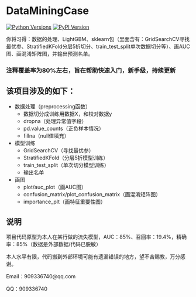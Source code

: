 # DataMiningCase
<a href="https://pypi.org/project/lightgbm" rel="nofollow"><img src="https://camo.githubusercontent.com/34244ae628b4cb096fa26305abc1304e5d1b5e33/68747470733a2f2f696d672e736869656c64732e696f2f707970692f707976657273696f6e732f6c6967687467626d2e7376673f6c6f676f3d707974686f6e266c6f676f436f6c6f723d7768697465" alt="Python Versions" data-canonical-src="https://img.shields.io/pypi/pyversions/lightgbm.svg?logo=python&amp;logoColor=white" style="max-width:100%;"></a>
<a href="https://pypi.org/project/lightgbm" rel="nofollow"><img src="https://camo.githubusercontent.com/e78e5fa3a797f79dfb9179ae5d4c34f5409d45b9/68747470733a2f2f696d672e736869656c64732e696f2f707970692f762f6c6967687467626d2e7376673f6c6f676f3d70797069266c6f676f436f6c6f723d7768697465" alt="PyPI Version" data-canonical-src="https://img.shields.io/pypi/v/lightgbm.svg?logo=pypi&amp;logoColor=white" style="max-width:100%;"></a>

你将习得：数据的处理、LightGBM、sklearn包（里面含有：GridSearchCV寻找最优参、StratifiedKFold分层5折切分、train_test_split单次数据切分等）、画AUC图、画混淆矩阵图，并输出预测名单。
### 注释覆盖率为80%左右，旨在帮助快速入门，新手级，持续更新

## 该项目涉及的如下：
<ul>
  <li> 数据处理（preprocessing函数）
    <ul>
      <li> 数据切分成训练用数据X，和校对数据y
      <li> dropna（处理异常值字段）
      <li> pd.value_counts（正负样本情况）
      <li> fillna（null值填充）
    </ul>
  <li> 模型训练
    <ul>
      <li> GridSearchCV（寻找最优参）
      <li> StratifiedKFold（分层5折模型训练）
      <li> train_test_split（单次切分模型训练）
      <li> 输出名单
    </ul>
  <li> 画图
    <ul>
      <li> plot/auc_plot（画AUC图）
      <li> confusion_matrix/plot_confusion_matrix（画混淆矩阵图）
      <li> importance_plt（画特征重要性图）
    </ul>
</ul>


## 说明
<p> 项目代码原型为本人在某行做的流失模型，AUC：85%、召回率：19.4%，精确率：85%（数据是外部数据/代码已脱敏）
<p> 本人水平有限，代码搬到外部环境可能有遗漏错误的地方，望不吝赐教，万分感谢。
<p> Email：909336740@qq.com
<p> QQ：909336740
